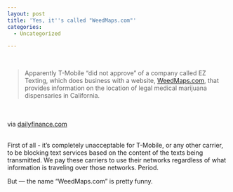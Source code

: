 ```yaml
---
layout: post
title: 'Yes, it''s called "WeedMaps.com"'
categories:
  - Uncategorized

---
```


<div class="posterous_bookmarklet_entry"><br /><blockquote class="posterous_long_quote">Apparently T-Mobile &#8220;did not approve&#8221; of a company called EZ Texting, which does business with a website, <a href="http://legalmarijuanadispensary.com/">WeedMaps.com</a>, that provides information on the location of legal medical marijuana dispensaries in California.</blockquote><br /><br /><div class="posterous_quote_citation">via <a href="http://www.dailyfinance.com/story/media/t-mobile-lawsuit-for-blocking-marijuana-texts/19638589/?a_dgi=aolshare_twitter&amp;a_dgi=aolshare_twitter">dailyfinance.com</a></div><br /><p>First of all - it&#8217;s completely unacceptable for T-Mobile, or any other carrier, to be blocking text services based on the content of the texts being transmitted. We pay these carriers to use their networks regardless of what information is traveling over those networks. Period. <br /></p><p>But &#8212; the name &#8220;WeedMaps.com&#8221; is pretty funny.</p></div><div class="blogger-post-footer"><img width="1" height="1" src="https://blogger.googleusercontent.com/tracker/8920950033468593796-4582711208464028402?l=openmobile.blogspot.com" alt="" /></div>
